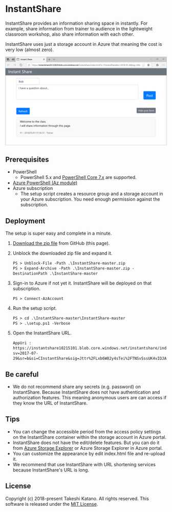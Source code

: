 # InstantShare

InstantShare provides an information sharing space in instantly. For example, share information from trainer to audience in the lightweight classroom workshop, also share information with each other.

InstantShare uses just a storage account in Azure that meaning the cost is very low (almost zero).

![InstantShare](image/instantshare1.png)

## Prerequisites

- PowerShell
    - PowerShell 5.x and [PowerShell Core 7.x](https://github.com/PowerShell/PowerShell) are supported.
- [Azure PowerShell (Az module)](https://docs.microsoft.com/en-us/powershell/azure/install-az-ps)
- Azure subscription
    - The setup script creates a resource group and a storage account in your Azure subscription. You need enough permission against the subscription.

## Deployment

The setup is super easy and complete in a minute.

1. [Download the zip file](https://github.com/tksh164/InstantShare/archive/master.zip) from GitHub (this page).

2. Unblock the downloaded zip file and expand it.

    ```
    PS > Unblock-File -Path .\InstantShare-master.zip
    PS > Expand-Archive -Path .\InstantShare-master.zip -DestinationPath .\InstantShare-master
    ```

3. Sign-in to Azure if not yet it. InstantShare will be deployed on that subscription.

    ```
    PS > Connect-AzAccount
    ```

4. Run the setup script.

    ```
    PS > cd .\InstantShare-master\InstantShare-master
    PS > .\setup.ps1 -Verbose
    ```

5. Open the InstantShare URL.

    ```
    AppUri : https://instantshare10215101.blob.core.windows.net/instantshare/index.html?sv=2017-07-29&sr=b&si=CInstantShare&sig=Jttr%2FLxb6W82y4sTei%2FTNSvSssUK4vIDJAwAX6PpMZM%3D
    ```

## Be careful

- We do not recommend share any secrets (e.g. password) on InstantShare. Because InstantShare does not have authentication and authorization features. This meaning anonymous users are can access if they know the URL of InstantShare.

## Tips

- You can change the accessible period from the access policy settings on the InstantShare container within the storage account in Azure portal.
- InstantShare does not have the edit/delete features. But you can do it from [Azure Storage Explorer](https://azure.microsoft.com/en-us/features/storage-explorer/) or Azure Storage Explorer in Azure portal.
- You can customize the appearance by edit index.html file and re-upload it.
- We recommend that use InstantShare with URL shortening services because InstantShare's URL is long.

## License

Copyright (c) 2018-present Takeshi Katano. All rights reserved. This software is released under the [MIT License](https://github.com/tksh164/InstantShare/blob/master/LICENSE).
